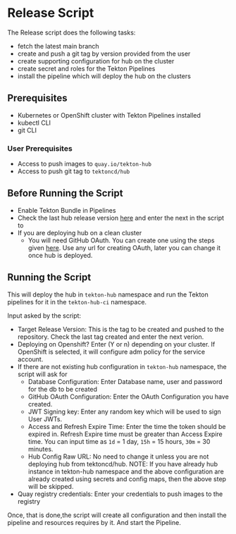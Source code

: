 # Release Script

The Release script does the following tasks:
- fetch the latest main branch
- create and push a git tag by version provided from the user
- create supporting configuration for hub on the cluster
- create secret and roles for the Tekton Pipelines
- install the pipeline which will deploy the hub on the clusters

## Prerequisites

- Kubernetes or OpenShift cluster with Tekton Pipelines installed
- kubectl CLI
- git CLI

### User Prerequisites

- Access to push images to `quay.io/tekton-hub`
- Access to push git tag to `tektoncd/hub`

## Before Running the Script

- Enable Tekton Bundle in Pipelines
- Check the last hub release version [here](https://github.com/tektoncd/hub/releases) and enter the next in the script to
- If you are deploying hub on a clean cluster
    - You will need GitHub OAuth. You can create one using the steps given [here](https://docs.github.com/en/developers/apps/creating-an-oauth-app). Use any url for creating OAuth, later you can change it once hub is deployed.


## Running the Script

This will deploy the hub in `tekton-hub` namespace and run the Tekton pipelines for it in the `tekton-hub-ci` namespace.

Input asked by the script:
- Target Release Version: This is the tag to be created and pushed to the repository. Check the last tag created and enter the next verion.
- Deploying on Openshift? Enter (Y or n) depending on your cluster. If OpenShift is selected, it will configure adm policy for the service account.
- If there are not existing hub configuration in `tekton-hub` namespace, the script will ask for 
    - Database Configuration: Enter Database name, user and password for the db to be created
    - GitHub OAuth Configuration: Enter the OAuth Configuration you have created.
    - JWT Signing key: Enter any random key which will be used to sign User JWTs.
    - Access and Refresh Expire Time: Enter the time the token should be expired in. Refresh Expire time must be greater than Access Expire time. You can input time as `1d` = 1 day, `15h` = 15 hours, `30m` = 30 minutes.
    - Hub Config Raw URL: No need to change it unless you are not deploying hub from tektoncd/hub.
NOTE: If you have already hub instance in tekton-hub namespace and the above configuration are already created using secrets and config maps, then the above step will be skipped.
- Quay registry credentials: Enter your credentials to push images to the registry

Once, that is done,the script will create all configuration and then install the pipeline and resources requires by it. And start the Pipeline.
